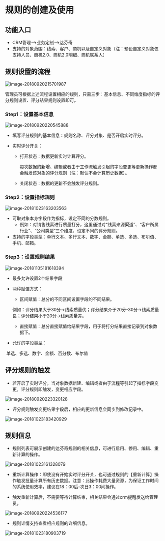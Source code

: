 # 规则的创建及使用

## 功能入口

- CRM管理-->业务定制-->达芬奇 
- 支持的对象范围：线索、客户、商机以及自定义对象（注：预设自定义对象仅支持人员、商机2.0、商机2.0明细、商机联系人）

## 规则设置的流程

![image-20180920215701987](./images/image-20180920215701987.png)

​	管理员可根据上述流程设置相应的规则，只需三步：基本信息、不同维度指标的评分规则设置、评分结果规则设置即可。 

###  Step1：设置基本信息



![image-20180920220545888](./images/image-20180920220545888.png)

- 填写评分规则的基本信息：规则名称、评分对象、是否开启实时评分。

- 实时评分开关：

  - 打开状态：数据更新实时计算评分。

    每次数据的新增、编辑或者由于工作流触发引起的字段变更等更新操作都会触发该对象的评分规则（注：默认不会计算历史数据）。

  - 关闭状态：数据的更新不会触发评分规则。

### Step2：设置指标规则

![image-20181023163203563](./images/image-20181023163203563.png)

- 可取对象本身字段作为指标，设定不同的分数规则。
  - 例如：对销售线索进行质量打分，这里通过对“线索来源渠道”、“客户所属行业”、“公司类型”三个维度，设定不同的评分规则。
- 支持的字段类型：单行文本、多行文本、数字、金额、单选、多选、布尔值、手机、邮箱。

### Step3：设置规则结果

![image-20181105181618394](./images/image-20181105181618394.png)



- 最多允许设置2个结果字段

- 两种赋值方式：

  - 区间赋值：总分的不同区间设置字段的不同结果。

  例如：评分结果大于30分->线索质量优；评分结果介于20分-30分->线索质量良；评分结果小于20分->线索质量差。

  - 直接赋值：总分直接赋值给结果字段，用于将打分结果直接记录到对象数据下。

- 允许的字段类型：

​     单选、多选、数字、金额、百分数、布尔值

## 评分规则的触发

- 若开启了实时评分，当对象数据新建、编辑或者由于流程等引起了指标字段变更，评分规则即触发，变更相应字段。

![image-20180920223320128](./images/image-20180920223320128.png)

- 评分规则触发变更结果字段后，相应的更新信息会同步到修改记录中。

![image-20181023183420929](./images/image-20181023183420929.png)

## 规则信息

- 规则列表可展示创建的达芬奇规则的相关信息，可进行启用、停用、编辑、重新计算的操作。 

![image-20181023161328079](./images/image-20181023161328079.png)

- 重新计算操作：即使没有开始实时评分开关，也可通过规则的【重新计算】操作触发批量计算所有历史数据。注意：此操作耗费大量资源，为保证工作时间的系统使用效率，建议在18：00后-次日3：00间操作。

- 触发重新计算后，不需要等待计算结束，相关结果会通过crm提醒发送给管理员。

![image-20180920224536177](./images/image-20180920224536177.png)



- 规则详情支持查看相应规则的详细信息。

![image-20181023180903719](./images/image-20181023180903719.png)